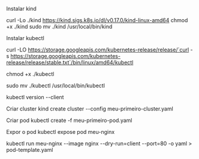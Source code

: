 Instalar kind

curl -Lo ./kind https://kind.sigs.k8s.io/dl/v0.17.0/kind-linux-amd64
chmod +x ./kind
sudo mv ./kind /usr/local/bin/kind


Instalar kubectl

curl -LO https://storage.googleapis.com/kubernetes-release/release/`curl -s https://storage.googleapis.com/kubernetes-release/release/stable.txt`/bin/linux/amd64/kubectl

chmod +x ./kubectl

sudo mv ./kubectl /usr/local/bin/kubectl

kubectl version --client


Criar cluster
kind create cluster --config meu-primeiro-cluster.yaml

Criar pod
kubectl create -f meu-primeiro-pod.yaml

Expor o pod
kubectl expose pod meu-nginx

kubectl run meu-nginx --image nginx --dry-run=client --port=80 -o yaml > pod-template.yaml


